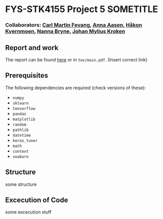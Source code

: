 # FYS-STK4155 Project 5 SOMETITLE
### Collaborators: [Carl Martin Fevang](github.com/carlmfe), [Anna Aasen](github.com/Annaaasen), [Håkon Kvernmoen](github.com/hkve), [Nanna Bryne](github.com/nannabryne), [Johan Mylius Kroken](github.com/johanmkr)

## Report and work
The report can be found [here](github.com/hkve/FYS-STK4155/tree/main/Project3/tex/main.pdf) or in `tex/main.pdf`. (Insert correct link)


## Prerequisites
The following dependencies are required (check versions of these):

* `numpy`
* `sklearn`
* `tensorflow`
* `pandas`
* `matplotlib`
* `random`
* `pathlib`
* `datetime`
* `keras_tuner`
* `math`
* `context`
* `seaborn`


## Structure
some structure


## Excecution of Code
some excecution stuff



